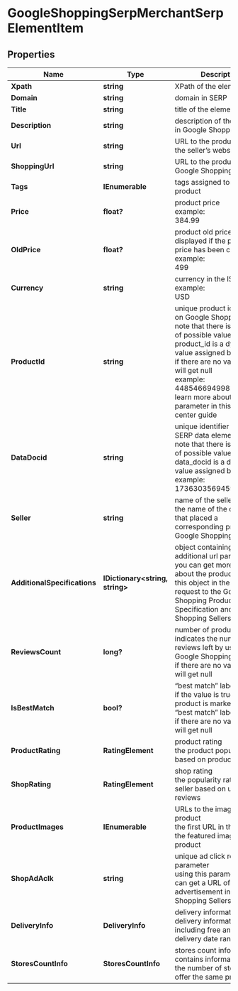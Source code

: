 # GoogleShoppingSerpMerchantSerpElementItem


## Properties

| Name | Type | Description | Notes |
|------------ | ------------- | ------------- | -------------|
**Xpath** | **string** | XPath of the element |[optional]|
**Domain** | **string** | domain in SERP |[optional]|
**Title** | **string** | title of the element |[optional]|
**Description** | **string** | description of the product in Google Shopping SERP |[optional]|
**Url** | **string** | URL to the product page on the seller’s website |[optional]|
**ShoppingUrl** | **string** | URL to the product page on Google Shopping |[optional]|
**Tags** | **IEnumerable<string>** | tags assigned to the product |[optional]|
**Price** | **float?** | product price<br>example:<br>384.99 |[optional]|
**OldPrice** | **float?** | product old price<br>displayed if the product price has been changed<br>example:<br>499 |[optional]|
**Currency** | **string** | currency in the ISO format<br>example:<br>USD |[optional]|
**ProductId** | **string** | unique product identifier on Google Shopping<br>note that there is no full list of possible values as the product_id is a dynamic value assigned by Google<br>if there are no values, you will get null<br>example:<br>4485466949985702538<br>learn more about the parameter in this help center guide |[optional]|
**DataDocid** | **string** | unique identifier of the SERP data element<br>note that there is no full list of possible values as the data_docid is a dynamic value assigned by Google<br>example:<br>17363035694596624076 |[optional]|
**Seller** | **string** | name of the seller<br>the name of the company that placed a corresponding product on Google Shopping |[optional]|
**AdditionalSpecifications** | **IDictionary<string, string>** | object containing additional url parameters<br>you can get more details about the product by using this object in the POST request to the Google Shopping Product Specification and Google Shopping Sellers endpoint |[optional]|
**ReviewsCount** | **long?** | number of product reviews<br>indicates the number of reviews left by users on Google Shopping<br>if there are no values, you will get null |[optional]|
**IsBestMatch** | **bool?** | “best match” label<br>if the value is true, the product is marked with the “best match” label<br>if there are no values, you will get null |[optional]|
**ProductRating** | **RatingElement** | product rating<br>the product popularity rate based on product reviews |[optional]|
**ShopRating** | **RatingElement** | shop rating<br>the popularity rate of the seller based on user reviews |[optional]|
**ProductImages** | **IEnumerable<string>** | URLs to the images of the product<br>the first URL in the array is the featured image of the product |[optional]|
**ShopAdAclk** | **string** | unique ad click referral parameter<br>using this parameter you can get a URL of the advertisement in Google Shopping Sellers Ad URL |[optional]|
**DeliveryInfo** | **DeliveryInfo** | delivery information<br>delivery information including free and fast delivery date ranges |[optional]|
**StoresCountInfo** | **StoresCountInfo** | stores count information<br>contains information about the number of stores that offer the same product |[optional]|